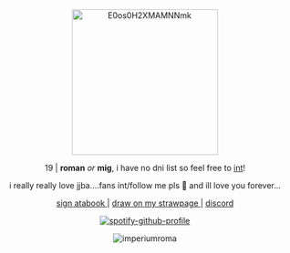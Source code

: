 <div align="center">



<img width="256" height="256" alt="E0os0H2XMAMNNmk" src="https://github.com/user-attachments/assets/fab5156b-3d51-4bec-89fd-2bd6a7dbd07d" />


 19 | __roman__ _or_ __mig__, i have no dni list so feel free to <ins>int</ins>! 
  
  i really really love jjba....fans int/follow me pls 🥺 and ill love you forever... 

</div>

<p align="center">
  <a href="https://imperiumroma.atabook.org/"> sign atabook </a> |
  <a href="https://romansmusem.straw.page"> draw on my strawpage </a> |
  <a href="https://discord.com/users/803366669334347816"> discord </a> 

<div align="center">

[![spotify-github-profile](https://spotify-github-profile.kittinanx.com/api/view?uid=3x6vn1cvcof6ch6l78k8m8ht8&cover_image=true&theme=novatorem&show_offline=false&background_color=121212&interchange=false&bar_color=e6dad6&bar_color_cover=false)](https://github.com/kittinan/spotify-github-profile)

</div>

<p align="center"> <img src="https://komarev.com/ghpvc/?username=imperiumroma&color=yellow" alt="imperiumroma" /> </p>
